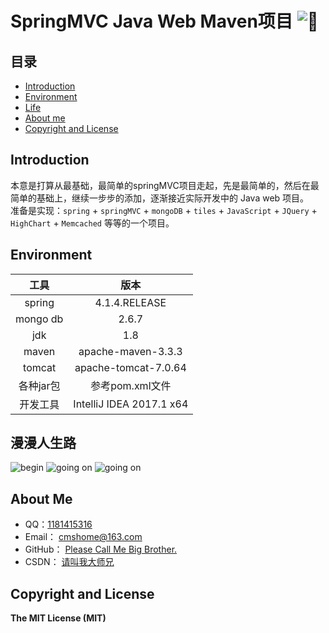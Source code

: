 # SpringMVC Java Web Maven项目  ![:kiss:][lips]

## 目录
* [Introduction](#introduction)
* [Environment](#environment)
* [Life](#漫漫人生路)
* [About me](#about-me)
* [Copyright and License](#copyright-and-license)

## Introduction
本意是打算从最基础，最简单的springMVC项目走起，先是最简单的，然后在最简单的基础上，继续一步步的添加，逐渐接近实际开发中的 Java web 项目。  
准备是实现：`spring` + `springMVC` + `mongoDB` + `tiles` + `JavaScript` + `JQuery` + `HighChart` + `Memcached` 等等的一个项目。

## Environment
|工具|版本|
|:---:|:---:|
| spring    | 4.1.4.RELEASE             |
| mongo db  | 2.6.7                     |
| jdk       | 1.8                       |
| maven     | apache-maven-3.3.3        |
| tomcat    | apache-tomcat-7.0.64      |
| 各种jar包 | 参考pom.xml文件            |
| 开发工具  | IntelliJ IDEA 2017.1 x64   |

## 漫漫人生路
![begin][start] ![going on][going on] ![going on][going on more]

## About Me
- QQ：[1181415316][CSDN_]
- Email：  [cmshome@163.com][Email]
- GitHub： [Please Call Me Big Brother.][Github]
- CSDN：   [请叫我大师兄][CSDN]

## Copyright and License
**The MIT License (MIT)**  


[Email]:http://mail.163.com/ "我的邮箱"
[Github]:https://github.com/cmshome "我的GitHub"
[CSDN]:http://blog.csdn.net/qq_27093465?viewmode=contents "我的CSDN"
[CSDN_]:http://blog.csdn.net/qq_27093465?viewmode=contents "我的qq号"
[start]:http://forum.csdn.net/PointForum/ui/scripts/csdn/Plugin/003/onion/41.gif "刚刚毕业，好好学习。"
[going on]:http://forum.csdn.net/PointForum/ui/scripts/csdn/Plugin/003/onion/83.gif "渐入佳境，高调装逼。"
[going on more]:http://forum.csdn.net/PointForum/ui/scripts/csdn/Plugin/003/onion/2.gif "最高境界，低调低调。"
[lips]:https://github.com/jsw0528/rails_emoji/raw/master/vendor/assets/images/emojis/kiss.png "烈焰红唇"